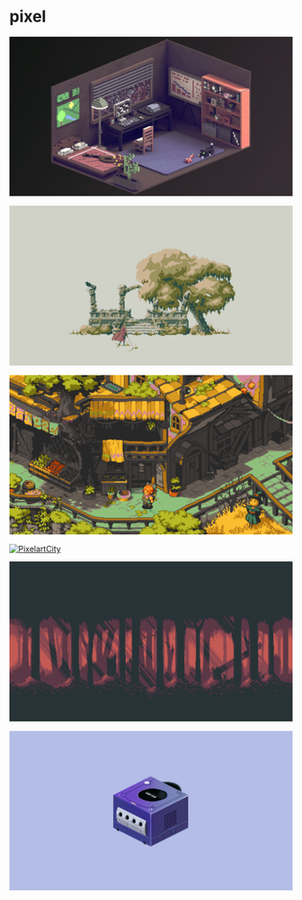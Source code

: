 # pixel

<a href="6b8af5b0d3190ba5816bef3051d1bb91.jpg"><img alt="6b8af5b0d3190ba5816bef3051d1bb91" src="6b8af5b0d3190ba5816bef3051d1bb91.jpg"></a>

<a href="142 - zbB9GDT-yelow.jpg"><img alt="142 - zbB9GDT-yelow" src="142 - zbB9GDT-yelow.jpg"></a>

<a href="gruvbox_image4.png"><img alt="gruvbox_image4" src="gruvbox_image4.png"></a>

<a href="PixelartCity.png"><img alt="PixelartCity" src="PixelartCity.png"></a>

<a href="0a8c58987544b37b17002c1c6b9b21ea.jpg"><img alt="0a8c58987544b37b17002c1c6b9b21ea" src="0a8c58987544b37b17002c1c6b9b21ea.jpg"></a>

<a href="a00cdcb59e25e8c96ca947c919a1e13f.jpg"><img alt="a00cdcb59e25e8c96ca947c919a1e13f" src="a00cdcb59e25e8c96ca947c919a1e13f.jpg"></a>

